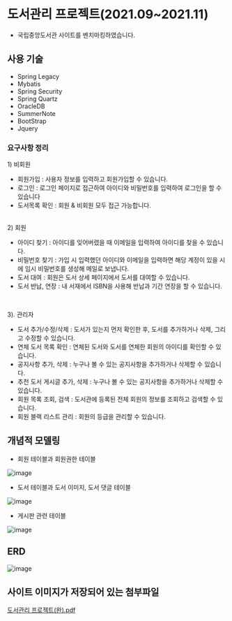 # 도서관리 프로젝트(2021.09~2021.11)
- 국립중앙도서관 사이트를 벤치마킹하였습니다.<br>

<h2>사용 기술</h2>

- Spring Legacy
- Mybatis
- Spring Security
- Spring Quartz
- OracleDB
- SummerNote
- BootStrap
- Jquery

<h3>요구사항 정리</h3>
1) 비회원<br>

- 회원가입 : 사용자 정보를 입력하고 회원가입할 수 있습니다.
- 로그인 : 로그인 페이지로 접근하여 아이디와 비밀번호를 입력하여 로그인을 할 수 있습니다
- 도서목록 확인 : 회원 & 비회원 모두 접근 가능합니다.
<br>
2) 회원<br>

- 아이디 찾기 : 아이디를 잊어버렸을 때 이메일을 입력하여 아이디를 찾을 수 있습니다.
- 비밀번호 찾기 : 가입 시 입력했던 아이디와 이메일을 입력하면 해당 계정이 있을 시에 임시 비밀번호를 생성해 메일로 보냅니다.
- 도서 대여 : 회원은 도서 상세 페이지에서 도서를 대여할 수 있습니다.
- 도서 반납, 연장 : 내 서재에서 ISBN을 사용해 반납과 기간 연장을 할 수 있습니다.
<br>

3). 관리자<br>

- 도서 추가/수정/삭제 : 도서가 있는지 먼저 확인한 후, 도서를 추가하거나 삭제, 그리고 수정할 수 있습니다.
- 연체 도서 목록 확인 : 연체된 도서와 도서를 연체한 회원의 아이디를 확인할 수 있습니다.
- 공지사항 추가, 삭제 : 누구나 볼 수 있는 공지사항을 추가하거나 삭제할 수 있습니다.
- 추천 도서 게시글 추가, 삭제 : 누구나 볼 수 있는 공지사항을 추가하거나 삭제할 수 있습니다.
- 회원 목록 조회, 검색 : 도서관에 등록된 전체 회원의 정보를 조회하고 검색할 수 있습니다.
- 회원 블랙 리스트 관리 : 회원의 등급을 관리할 수 있습니다.


<h2>개념적 모델링</h2>

- 회원 테이블과 회원권한 테이블

![image](https://user-images.githubusercontent.com/81161819/169559643-d403e61c-18e3-497e-8f4a-9503e59b8f1a.png)

- 도서 테이블과 도서 이미지, 도서 댓글 테이블

![image](https://user-images.githubusercontent.com/81161819/169560137-a7a5d03e-2b99-4e0c-8b15-9087295312cd.png)

- 게시판 관련 테이블

![image](https://user-images.githubusercontent.com/81161819/169563316-17c61f87-722a-47aa-b217-4ad9f2443c2d.png)

<h2>ERD</h2>

![image](https://user-images.githubusercontent.com/81161819/169565146-5a4e5074-8860-43b9-bf7d-178611d27b2a.png)

<h2>사이트 이미지가 저장되어 있는 첨부파일</h2>

[도서관리 프로젝트(완).pdf](https://github.com/beginner0107/Library_Project/files/8741720/default.pdf)
